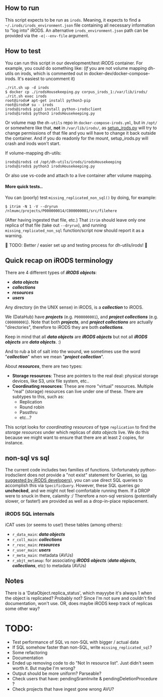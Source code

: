 ## How to run

This script expects to be run as `irods`. Meaning, it expects to find a
`~/.irods/irods_environment.json` file containing all necessary information to
"log into" iRODS. An alternative `irods_environment.json` path can be provided
via the `-e|--env-file` argument.

## How to test

You can run this script in our development/test iRODS container. For example,
you could do something like:
(*If* you are not volume mapping dh-utils on irods, which is commented out in
docker-dev/docker-compose-irods. It's easiest to uncomment it)
```
./rit.sh up -d irods
$ docker cp ./irodsHousekeeping.py corpus_irods_1:/var/lib/irods/
./rit.sh exec irods
root@irods# apt-get install python3-pip
root@irods# su - irods
irods@irods$ pip3 install python-irodsclient
irods@irods$ python3 irodsHousekeeping.py
```

Or volume map the `dh-utils` repo in `docker-compose-irods.yml`, but in `/opt/`
or somewhere like that, **not** in `/var/lib/irods/`, as
[setup_irods.py](https://github.com/irods/irods/blob/4.2.6/scripts/setup_irods.py#L232)
will try to change permissions of that file and you will have to change it back
outside the container. And if you do readonly for the mount, setup_irods.py
will crash and irods won't start.

If volume-mapping dh-utils:
```
irods@irods$ cd /opt/dh-utils/irods/irodsHousekeeping
irods@irods$ python3 irodsHousekeeping.py
```

Or also use vs-code and attach to a live container after volume mapping.

#### More quick tests..

You can (poorly) test `missing_replicated_non_sql()` by doing, for example:
```
$ itrim -N 1 -V --dryrun /nlmumc/projects/P000000014/C000000001/src/filehere
```
(After having ingested that file, etc.)
That `itrim` should leave only one replica of that file (take out `--dryrun`), and
running `missing_replicated_non_sql` function/script now should report it as a warning.

:construction: TODO: Better / easier set up and testing process for dh-utils/irods! :construction:


## Quick recap on iRODS terminology

There are 4 different types of **_iRODS objects_**:
* **_data objects_**
* **_collections_**
* **_resources_**
* **_users_**

Any directory (in the UNIX sense) in iRODS, is a **_collection_** to iRODS.

We (DataHub) have **_projects_** (e.g. `P000000001`), and **_project collections_**
(e.g. `C000000001`). Note that both **_projects_**, and **_project collections_** are
actually "directories", therefore to iRODS they are both **_collections_**.

Keep in mind that all **_data objects_** are **_iRODS objects_** but not all **_iRODS
objects_** are **_data objects_**. :)

And to rub a bit of salt into the wound, we sometimes use the word
"**_collection_**" when we mean "**_project collection_**".

About **_resources_**, there are two types:
* **Storage resources**: These are pointers to the real deal: physical storage
  devices, like S3, unix file system, etc..
* **Coordinating resources**: These are more "virtual" resources. Multiple
  "real" (storage) resources can live under one of these. There are subtypes to
  this, such as:
    * Replication
    * Round robin
    * Passthru
    * etc...?

This script looks for _coordinating resources_ of type `replication` to find
the _storage resources_ under which replicas of _data objects_ live. We do this
because we might want to ensure that there are at least 2 copies, for instance.

## non-sql vs sql

The current code includes two families of functions. Unfortunately
python-irodsclient does not provide a "not exist" statement for Queries, so
([as suggested by iRODS
developers](https://github.com/irods/irods/issues/2437)), you can use direct
SQL queries to accomplish this via `SpecificQuery`. However, these SQL queries
go **unchecked**, and we might not feel comfortable running them. If a DROP
were to snuck in there, calamity :/
Therefore a non-sql versions (potentially slower, or faster!) are provided as
well as a drop-in-place replacement.

### iRODS SQL internals

iCAT uses (or seems to use!) these tables (among others):
* `r_data_main`: **_data objects_**
* `r_coll_main`: **_collections_**
* `r_resc_main`: **_resources_**
* `r_user_main`: **_users_**
* `r_meta_main`: metadata (AVUs)
* `r_objt_metamap`: for associating **_iRODS objects_** (**_data objects_**, **_collections_**, etc) to metadata (AVUs)

## Notes
There is a 'DataObject.replica_status', which mayyybe it's always 1 when the
object is replicated? Probably not? Since I'm not sure and couldn't find
documentation, won't use.
OR, does maybe iRODS keep track of replicas some other way?

# TODO:
* Test performance of SQL vs non-SQL with bigger / actual data
* If SQL somehow faster than non-SQL, write `missing_replicated_sql`?
* Some refactoring
* Documentation
* Ended up removing code to do "Not In resource list". Just didn't seem worth it. But maybe I'm wrong?
* Output should be more uniform? Parseable?
* Check users that have: pendingSramInvite & pendingDeletionProcedure ?
* Check projects that have ingest gone wrong AVU?
